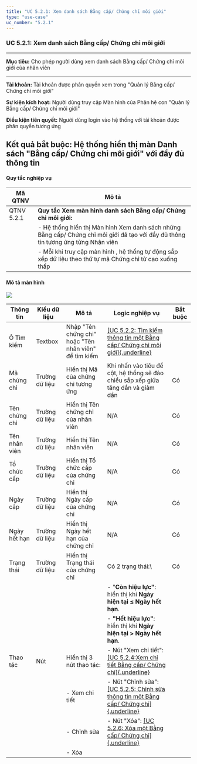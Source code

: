 ```yaml
---
title: "UC 5.2.1: Xem danh sách Bằng cấp/ Chứng chỉ môi giới"
type: "use-case"
uc_number: "5.2.1"
---
```


### UC 5.2.1: Xem danh sách Bằng cấp/ Chứng chỉ môi giới

  -----------------------------------------------------------------------------------------------------------------
  **Mục tiêu:**               Cho phép người dùng xem danh sách Bằng cấp/ Chứng chỉ môi giới của nhân viên
  --------------------------- -------------------------------------------------------------------------------------
  **Tài khoản:**              Tài khoản được phân quyền xem trong "Quản lý Bằng cấp/ Chứng chỉ môi giới"

  **Sự kiện kích hoạt:**      Người dùng truy cập Màn hình của Phân hệ con "Quản lý Bằng cấp/ Chứng chỉ môi giới"

  **Điều kiện tiên quyết:**   Người dùng login vào hệ thống với tài khoản được phân quyền tương ứng

  **Kết quả bắt buộc:**       Hệ thống hiển thị màn Danh sách "Bằng cấp/ Chứng chỉ môi giới" với đầy đủ thông tin
  -----------------------------------------------------------------------------------------------------------------

#### Quy tắc nghiệp vụ

| **Mã QTNV** | **Mô tả** |
| --- | --- |
| QTNV 5.2.1 | **Quy tắc Xem màn hình danh sách Bằng cấp/ Chứng chỉ môi giới:** |
|  | - Hệ thống hiển thị Màn hình Xem danh sách những Bằng cấp/ Chứng chỉ môi giới đã tạo với đầy đủ thông tin tương ứng từng Nhân viên |
|  | - Mỗi khi truy cập màn hình , hệ thống tự động sắp xếp dữ liệu theo thứ tự mã Chứng chỉ từ cao xuống thấp |

#### Mô tả màn hình

![](media/image22.png)

| **Thông tin** | **Kiểu dữ liệu** | **Mô tả** | **Logic nghiệp vụ** | **Bắt buộc** |
| --- | --- | --- | --- | --- |
| Ô Tìm kiếm | Textbox | Nhập "Tên chứng chỉ" hoặc "Tên nhân viên" để tìm kiếm | [[UC 5.2.2: Tìm kiếm thông tin một Bằng cấp/ Chứng chỉ môi giới]{.underline}](#uc-5.2.2-tìm-kiếm-thông-tin-một-bằng-cấp-chứng-chỉ-môi-giới) |  |
| Mã chứng chỉ | Trường dữ liệu | Hiển thị Mã của chứng chỉ tương ứng | Khi nhấn vào tiêu đề cột, hệ thống sẽ đảo chiều sắp xếp giữa tăng dần và giảm dần | Có |
| Tên chứng chỉ | Trường dữ liệu | Hiển thị Tên chứng chỉ của nhân viên | N/A | Có |
| Tên nhân viên | Trường dữ liệu | Hiển thị Tên nhân viên | N/A | Có |
| Tổ chức cấp | Trường dữ liệu | Hiển thị Tổ chức cấp của chứng chỉ | N/A | Có |
| Ngày cấp | Trường dữ liệu | Hiển thị Ngày cấp của chứng chỉ | N/A | Có |
| Ngày hết hạn | Trường dữ liệu | Hiển thị Ngày hết hạn của chứng chỉ | N/A | Có |
| Trạng thái | Trường dữ liệu | Hiển thị Trạng thái của chứng chỉ | Có 2 trạng thái:\ | Có |
|  |  |  | - "**Còn hiệu lực"**: hiển thị khi **Ngày hiện tại ≤ Ngày hết hạn**. |  |
|  |  |  | **- "Hết hiệu lực"**: hiển thị khi **Ngày hiện tại \> Ngày hết hạn**. |  |
| Thao tác | Nút | Hiển thị 3 nút thao tác: | \- Nút "Xem chi tiết": [[UC 5.2.4:Xem chi tiết Bằng cấp/ Chứng chỉ]{.underline}](#uc-5.2.4-xem-chi-tiết-thông-tin-một-bằng-cấp-của-một-nhân-viên) |  |
|  |  | \- Xem chi tiết | \- Nút "Chỉnh sửa": [[UC 5.2.5: Chỉnh sửa thông tin một Bằng cấp/ Chứng chỉ]{.underline}](#uc-5.2.5-chỉnh-sửa-thông-tin-của-một-bằng-cấpchứng-chỉ-môi-giới) |  |
|  |  | \- Chỉnh sửa | \- Nút "Xóa": [[UC 5.2.6: Xóa một Bằng cấp/ Chứng chỉ]{.underline}](#uc-5.2.6-xóa-một-bằng-cấp-chứng-chỉ-môi-giới) |  |
|  |  | \- Xóa |  |  |
